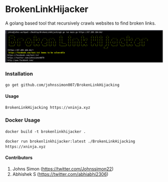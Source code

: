 # BrokenLinkHijacker

A golang based tool that recursively crawls websites to find broken links.

![Screenshot](screenshot.png)

### Installation

`go get github.com/johnssimon007/BrokenLinkHijacking`

#### Usage

`BrokenLinkHijacking https://xninja.xyz`

### Docker Usage

`docker build -t brokenlinkhijacker .`

`docker run brokenlinkhijacker:latest ./BrokenLinkHijacking https://xninja.xyz`

#### Contributors

1. Johns Simon (https://twitter.com/Johnssimon22)
2. Abhishek S (https://twitter.com/abhiabhi2306)
